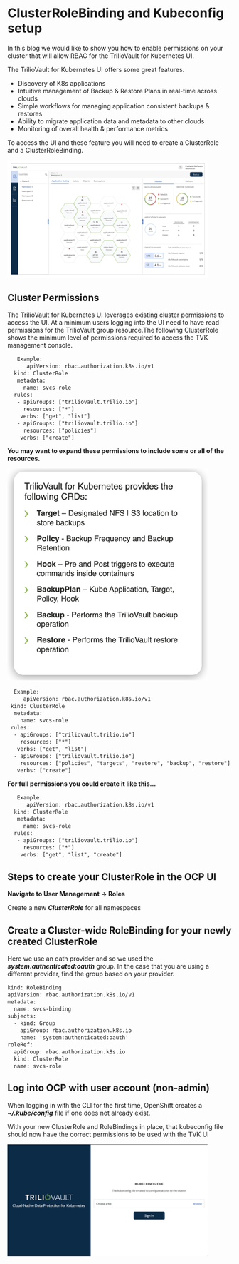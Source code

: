# ClusterRoleBinding and Kubeconfig setup 

In this blog we would like to show you how to enable permissions on your cluster that will allow RBAC for the TrilioVault for Kubernetes UI.

The TrilioVault for Kubernetes UI offers some great features. 

  * Discovery of K8s applications
  * Intuitive management of Backup & Restore Plans in real-time across clouds
  * Simple workflows for managing application consistent backups & restores
  * Ability to migrate application data and metadata to other clouds
  * Monitoring of overall health & performance metrics
  
To access the UI and these feature you will need to create a ClusterRole and a ClusterRoleBinding.

<img src="./pics/ui.png" width="450"> 

## Cluster Permissions

The TrilioVault for Kubernetes UI leverages existing cluster permissions to access the UI. At a minimum users logging into 
the UI need to have read permissions for the TrilioVault group resource.The following ClusterRole shows the minimum level 
of permissions required to access the TVK management console.

  ```
     Example:
        apiVersion: rbac.authorization.k8s.io/v1
    kind: ClusterRole
     metadata:
       name: svcs-role
    rules:
     - apiGroups: ["triliovault.trilio.io"]
       resources: ["*"]
      verbs: ["get", "list"]
     - apiGroups: ["triliovault.trilio.io"]
       resources: ["policies"]
      verbs: ["create"]
  ```
  
 **You may want to expand these permissions to include some or all of the resources.**
 
 <img src="./pics/crd.png" width="450"> 
 

 
   ```
     Example:
        apiVersion: rbac.authorization.k8s.io/v1
    kind: ClusterRole
     metadata:
       name: svcs-role
    rules:
     - apiGroups: ["triliovault.trilio.io"]
       resources: ["*"]
      verbs: ["get", "list"]
     - apiGroups: ["triliovault.trilio.io"]
       resources: ["policies", "targets", "restore", "backup", "restore"]
      verbs: ["create"]
  ```
  
  **For full permissions you could create it like this...**
  
  ```
     Example:
        apiVersion: rbac.authorization.k8s.io/v1
    kind: ClusterRole
     metadata:
       name: svcs-role
    rules:
     - apiGroups: ["triliovault.trilio.io"]
       resources: ["*"]
      verbs: ["get", "list", "create"]
  ```
 

## Steps to create your ClusterRole in the OCP UI


  **Navigate to User Management -> Roles**
  
  
  Create a new **<em>ClusterRole</em>** for all namespaces
  
  

 
      
## Create a Cluster-wide RoleBinding for your newly created ClusterRole


Here we use an oath provider and so we used the **<em>system:authenticated:oauth</em>** group.  In the case that you are using a different provider, find the group based on your provider.

```
kind: RoleBinding
apiVersion: rbac.authorization.k8s.io/v1
metadata:
  name: svcs-binding
subjects:
  - kind: Group
    apiGroup: rbac.authorization.k8s.io
    name: 'system:authenticated:oauth'
roleRef:
  apiGroup: rbac.authorization.k8s.io
  kind: ClusterRole
  name: svcs-role
  ```
  
## Log into OCP with user account (non-admin)
  When logging in with the CLI for the first time, OpenShift creates a **<em>~/.kube/config</em>** file if one does not already exist.
  
  With your new ClusterRole and RoleBindings in place, that kubeconfig file should now have the correct permissions to be used with the TVK UI
  
  
  
  <img src="./pics/tvk-login.png" width="450"> 
